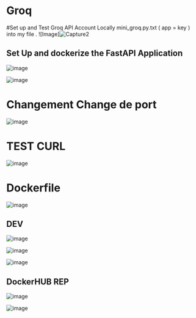 # Groq
#Set up and Test Groq API Account Locally
mini_groq.py.txt ( app = key ) into my file .
![Image]![Capture2](https://github.com/RemoBanned/Groq/assets/170004295/0c6e89e8-5ef4-4d4e-abd2-c107e7e57a8c)



## Set Up and dockerize the FastAPI Application
![image](https://github.com/RemoBanned/Groq/assets/170004295/4dd3b261-a4b3-43c0-ba94-7fdefab9cb81)

![image](https://github.com/RemoBanned/Groq/assets/170004295/6689a908-0d1e-4cb8-bb17-33924b025b3e)


# Changement Change de port #
![image](https://github.com/RemoBanned/Groq/assets/170004295/782e5751-c612-4194-9756-0c94a996dfe3) 
# TEST CURL #
![image](https://github.com/RemoBanned/Groq/assets/170004295/eba7f39d-1c7e-46ec-ade5-53f6ecd119e2)

# Dockerfile #
![image](https://github.com/RemoBanned/Groq/assets/170004295/6bcf0d3a-085c-4101-85f9-ea24b1a96662)


## DEV ##
![image](https://github.com/RemoBanned/Groq/assets/170004295/0012c2e5-6b55-46be-9273-ea0964ffef86)


![image](https://github.com/RemoBanned/Groq/assets/170004295/30895e1a-1758-4f9e-b4ba-d6e4cb234271)

![image](https://github.com/RemoBanned/Groq/assets/170004295/34ba8826-dab0-4d0b-83be-3b26fabdefdc)


## DockerHUB REP ##

![image](https://github.com/RemoBanned/Groq/assets/170004295/64aa1016-51dd-4e89-9c9d-1e085f632d69)



![image](https://github.com/RemoBanned/Groq/assets/170004295/f4ee83a5-7ecd-491e-9494-9b7dce602d45)
